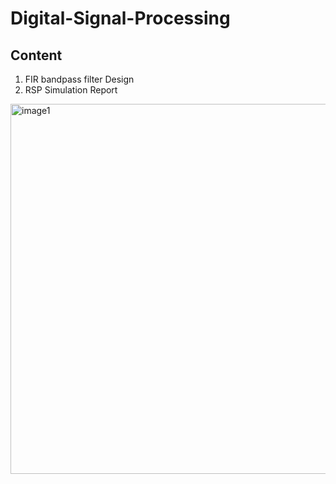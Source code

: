 # **Digital-Signal-Processing**

## Content

1. FIR bandpass filter Design
2. RSP Simulation Report

<img width="592" alt="image1" src="https://user-images.githubusercontent.com/74449277/134821316-b1a72787-d95a-4276-b3b8-2ddc7ac2e544.PNG">
